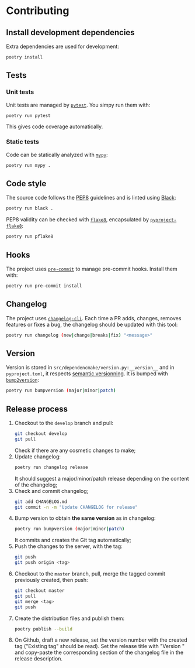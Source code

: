# Contributing

## Install development dependencies

Extra dependencies are used for development:

```sh
poetry install
```

## Tests

### Unit tests

Unit tests are managed by [`pytest`](https://docs.pytest.org/en/stable/).
You simpy run them with:

```sh
poetry run pytest
```

This gives code coverage automatically.

### Static tests

Code can be statically analyzed with [`mypy`](http://mypy-lang.org/):

```sh
poetry run mypy .
```

## Code style

The source code follows the [PEP8](https://www.python.org/dev/peps/pep-0008/) guidelines and is linted using [Black](https://black.readthedocs.io/en/stable/):

```sh
poetry run black .
```

PEP8 validity can be checked with [`flake8`](https://flake8.pycqa.org/en/latest/), encapsulated by [`pyproject-flake8`](https://github.com/csachs/pyproject-flake8):

```sh
poetry run pflake8
```

## Hooks

The project uses [`pre-commit`](https://pre-commit.com/) to manage pre-commit hooks.
Install them with:

```sh
poetry run pre-commit install
```

## Changelog

The project uses [`changelog-cli`](https://github.com/mc706/changelog-cli).
Each time a PR adds, changes, removes features or fixes a bug, the changelog should be updated with this tool:

```sh
poetry run changelog (new|change|breaks|fix) "<message>"
```

## Version

Version is stored in `src/dependencmake/version.py:__version__` and in `pyproject.toml`, it respects [semantic versionning](https://semver.org).
It is bumped with [`bump2version`](https://github.com/c4urself/bump2version):

```sh
poetry run bumpversion (major|minor|patch)
```

## Release process

1. Checkout to the `develop` branch and pull:
   ```sh
   git checkout develop
   git pull
   ```
   Check if there are any cosmetic changes to make;
2. Update changelog:
   ```sh
   poetry run changelog release
   ```
   It should suggest a major/minor/patch release depending on the content of the changelog;
3. Check and commit changelog;
   ```sh
   git add CHANGELOG.md
   git commit -n -m "Update CHANGELOG for release"
   ```
4. Bump version to obtain **the same version** as in changelog:
   ```sh
   poetry run bumpversion (major|minor|patch)
   ```
   It commits and creates the Git tag automatically;
5. Push the changes to the server, with the tag:
   ```sh
   git push
   git push origin <tag>
   ```
6. Checkout to the `master` branch, pull, merge the tagged commit previously created, then push:
   ```sh
   git checkout master
   git pull
   git merge <tag>
   git push
   ```
7. Create the distribution files and publish them:
   ```sh
   poetry publish --build
   ```
8. On Github, draft a new release, set the version number with the created tag ("Existing tag" should be read).
    Set the release title with "Version <tag>" and copy-paste the corresponding section of the changelog file in the release description.
